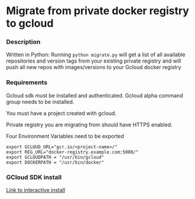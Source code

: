 # Migrate from private docker registry to gcloud

### Description
Written in Python:
Running `python migrate.py` will get a list of all available repositories and version tags from your existing private registry and will push all new repos with images/versions to your Gcloud docker registry

### Requirements
Gcloud sdk must be installed and authenticated.
Gcloud alpha command group needs to be installed.

You must have a project created with gcloud.

Private registry you are migrating from should have HTTPS enabled.


Four Environment Variables need to be exported
```
export GCLOUD_URL="gcr.io/<project-name>/"
export REG_URL="docker-registry.example.com:5000/"
export GCLOUDPATH = "/usr/bin/gcloud"
export DOCKERPATH = "/usr/bin/docker"
```

### GCloud SDK install
[Link to interactive install](https://cloud.google.com/sdk/downloads#interactive)
